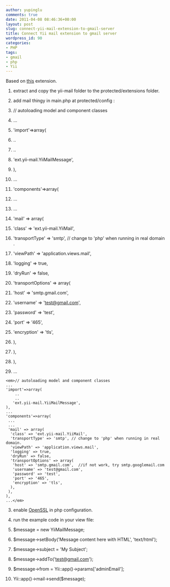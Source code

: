 ```yaml
---
author: yupinglu
comments: true
date: 2011-04-08 08:46:36+00:00
layout: post
slug: connect-yii-mail-extension-to-gmail-server
title: Connect Yii mail extension to gmail server
wordpress_id: 90
categories:
- PHP
tags:
- gmail
- php
- Yii
---
```


Based on [this](http://www.yiiframework.com/extension/mail/) extension.

1. extract and copy the yii-mail folder to the protected/extensions folder.
2. add mail thingy in main.php at protected/config :






	
  1. // autoloading model and component classes

	
  2. ...

	
  3. 'import'=>array(

	
  4. ..

	
  5. ..

	
  6. 'ext.yii-mail.YiiMailMessage',

	
  7. ),

	
  8. ...

	
  9. 'components'=>array(

	
  10. ...

	
  11. ...

	
  12. 'mail' => array(

	
  13. 'class' => 'ext.yii-mail.YiiMail',

	
  14. 'transportType' => 'smtp', // change to 'php' when running in real domain.

	
  15. 'viewPath' => 'application.views.mail',

	
  16. 'logging' => true,

	
  17. 'dryRun' => false,

	
  18. 'transportOptions' => array(

	
  19. 'host' => 'smtp.gmail.com',

	
  20. 'username' => 'test@gmail.com',

	
  21. 'password' => 'test',

	
  22. 'port' => '465',

	
  23. 'encryption' => 'tls',

	
  24. ),

	
  25. ),

	
  26. ),

	
  27. ...






    
    <em>// autoloading model and component classes
    ...
    'import'=>array(
        ..
        ..
       'ext.yii-mail.YiiMailMessage',
    ),
    ...
    'components'=>array(
     ...
     ...
     'mail' => array(
      'class' => 'ext.yii-mail.YiiMail',
      'transportType' => 'smtp', // change to 'php' when running in real domain.
      'viewPath' => 'application.views.mail',
      'logging' => true,
      'dryRun' => false,
      'transportOptions' => array(
       'host' => 'smtp.gmail.com',  //if not work, try smtp.googlemail.com
       'username' => 'test@gmail.com',
       'password' => 'test',
       'port' => '465',
       'encryption' => 'tls',
      ),
     ),
    ),
    ...</em>


3. enable [OpenSSL](http://au2.php.net/fsockopen) in php configuration.
4. run the example code in your view file:






	
  1. $message = new YiiMailMessage;

	
  2. $message->setBody('Message content here with HTML', 'text/html');

	
  3. $message->subject = 'My Subject';

	
  4. $message->addTo('test@gmail.com');

	
  5. $message->from = Yii::app()->params['adminEmail'];

	
  6. Yii::app()->mail->send($message);




